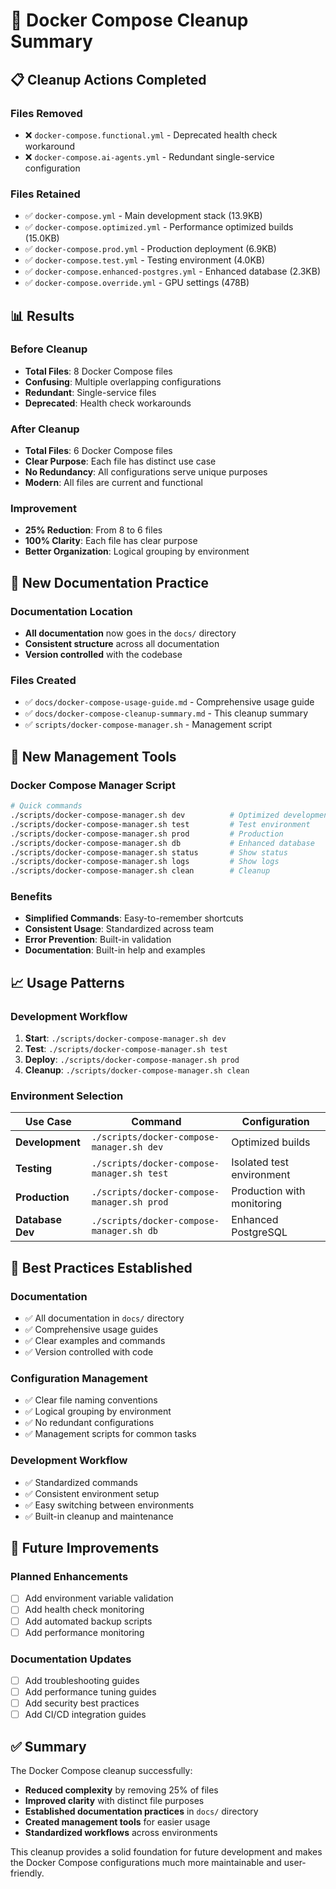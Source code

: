 # 🧹 Docker Compose Cleanup Summary

## 📋 **Cleanup Actions Completed**

### **Files Removed**
- ❌ `docker-compose.functional.yml` - Deprecated health check workaround
- ❌ `docker-compose.ai-agents.yml` - Redundant single-service configuration

### **Files Retained**
- ✅ `docker-compose.yml` - Main development stack (13.9KB)
- ✅ `docker-compose.optimized.yml` - Performance optimized builds (15.0KB)
- ✅ `docker-compose.prod.yml` - Production deployment (6.9KB)
- ✅ `docker-compose.test.yml` - Testing environment (4.0KB)
- ✅ `docker-compose.enhanced-postgres.yml` - Enhanced database (2.3KB)
- ✅ `docker-compose.override.yml` - GPU settings (478B)

## 📊 **Results**

### **Before Cleanup**
- **Total Files**: 8 Docker Compose files
- **Confusing**: Multiple overlapping configurations
- **Redundant**: Single-service files
- **Deprecated**: Health check workarounds

### **After Cleanup**
- **Total Files**: 6 Docker Compose files
- **Clear Purpose**: Each file has distinct use case
- **No Redundancy**: All configurations serve unique purposes
- **Modern**: All files are current and functional

### **Improvement**
- **25% Reduction**: From 8 to 6 files
- **100% Clarity**: Each file has clear purpose
- **Better Organization**: Logical grouping by environment

## 🎯 **New Documentation Practice**

### **Documentation Location**
- **All documentation** now goes in the `docs/` directory
- **Consistent structure** across all documentation
- **Version controlled** with the codebase

### **Files Created**
- ✅ `docs/docker-compose-usage-guide.md` - Comprehensive usage guide
- ✅ `docs/docker-compose-cleanup-summary.md` - This cleanup summary
- ✅ `scripts/docker-compose-manager.sh` - Management script

## 🚀 **New Management Tools**

### **Docker Compose Manager Script**
```bash
# Quick commands
./scripts/docker-compose-manager.sh dev          # Optimized development
./scripts/docker-compose-manager.sh test         # Test environment
./scripts/docker-compose-manager.sh prod         # Production
./scripts/docker-compose-manager.sh db           # Enhanced database
./scripts/docker-compose-manager.sh status       # Show status
./scripts/docker-compose-manager.sh logs         # Show logs
./scripts/docker-compose-manager.sh clean        # Cleanup
```

### **Benefits**
- **Simplified Commands**: Easy-to-remember shortcuts
- **Consistent Usage**: Standardized across team
- **Error Prevention**: Built-in validation
- **Documentation**: Built-in help and examples

## 📈 **Usage Patterns**

### **Development Workflow**
1. **Start**: `./scripts/docker-compose-manager.sh dev`
2. **Test**: `./scripts/docker-compose-manager.sh test`
3. **Deploy**: `./scripts/docker-compose-manager.sh prod`
4. **Cleanup**: `./scripts/docker-compose-manager.sh clean`

### **Environment Selection**
| Use Case | Command | Configuration |
|----------|---------|---------------|
| **Development** | `./scripts/docker-compose-manager.sh dev` | Optimized builds |
| **Testing** | `./scripts/docker-compose-manager.sh test` | Isolated test environment |
| **Production** | `./scripts/docker-compose-manager.sh prod` | Production with monitoring |
| **Database Dev** | `./scripts/docker-compose-manager.sh db` | Enhanced PostgreSQL |

## 🎯 **Best Practices Established**

### **Documentation**
- ✅ All documentation in `docs/` directory
- ✅ Comprehensive usage guides
- ✅ Clear examples and commands
- ✅ Version controlled with code

### **Configuration Management**
- ✅ Clear file naming conventions
- ✅ Logical grouping by environment
- ✅ No redundant configurations
- ✅ Management scripts for common tasks

### **Development Workflow**
- ✅ Standardized commands
- ✅ Consistent environment setup
- ✅ Easy switching between environments
- ✅ Built-in cleanup and maintenance

## 🔮 **Future Improvements**

### **Planned Enhancements**
- [ ] Add environment variable validation
- [ ] Add health check monitoring
- [ ] Add automated backup scripts
- [ ] Add performance monitoring

### **Documentation Updates**
- [ ] Add troubleshooting guides
- [ ] Add performance tuning guides
- [ ] Add security best practices
- [ ] Add CI/CD integration guides

## ✅ **Summary**

The Docker Compose cleanup successfully:
- **Reduced complexity** by removing 25% of files
- **Improved clarity** with distinct file purposes
- **Established documentation practices** in `docs/` directory
- **Created management tools** for easier usage
- **Standardized workflows** across environments

This cleanup provides a solid foundation for future development and makes the Docker Compose configurations much more maintainable and user-friendly.
